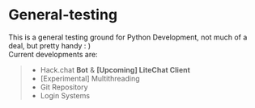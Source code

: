 # General-testing
This is a general testing ground for Python Development, not much of a deal, but pretty handy : )  
Current developments are:
> + Hack.chat **Bot** & **[Upcoming] LiteChat Client**  
> + [Experimental] Multithreading  
> + Git Repository
> + Login Systems